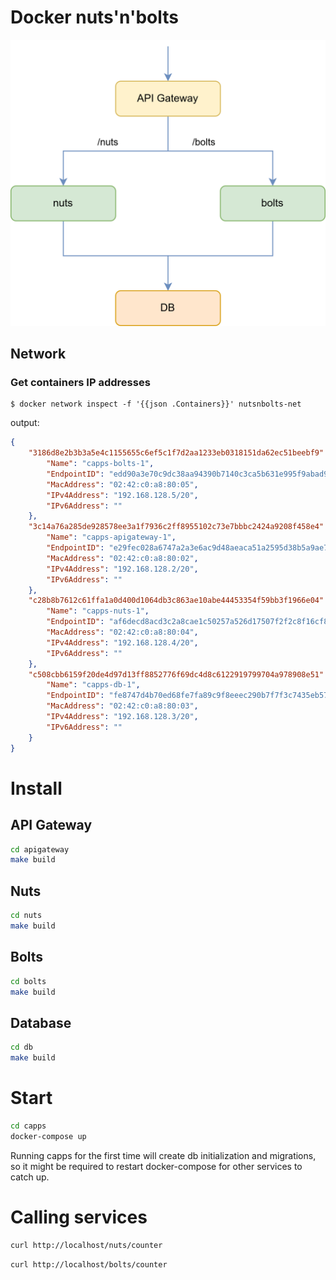 # Docker nuts'n'bolts

![Docker nuts'n'bolts](docs/docker-proto.drawio.png)

## Network

### Get containers IP addresses

```shell
$ docker network inspect -f '{{json .Containers}}' nutsnbolts-net
```
output:
```json
{
    "3186d8e2b3b3a5e4c1155655c6ef5c1f7d2aa1233eb0318151da62ec51beebf9": {
        "Name": "capps-bolts-1",
        "EndpointID": "edd90a3e70c9dc38aa94390b7140c3ca5b631e995f9abad9ac623a8a5d8f2445",
        "MacAddress": "02:42:c0:a8:80:05",
        "IPv4Address": "192.168.128.5/20",
        "IPv6Address": ""
    },
    "3c14a76a285de928578ee3a1f7936c2ff8955102c73e7bbbc2424a9208f458e4": {
        "Name": "capps-apigateway-1",
        "EndpointID": "e29fec028a6747a2a3e6ac9d48aeaca51a2595d38b5a9ae70f744778f2f74840",
        "MacAddress": "02:42:c0:a8:80:02",
        "IPv4Address": "192.168.128.2/20",
        "IPv6Address": ""
    },
    "c28b8b7612c61ffa1a0d400d1064db3c863ae10abe44453354f59bb3f1966e04": {
        "Name": "capps-nuts-1",
        "EndpointID": "af6decd8acd3c2a8cae1c50257a526d17507f2f2c8f16cf8acec0f132e042f54",
        "MacAddress": "02:42:c0:a8:80:04",
        "IPv4Address": "192.168.128.4/20",
        "IPv6Address": ""
    },
    "c508cbb6159f20de4d97d13ff8852776f69dc4d8c6122919799704a978908e51": {
        "Name": "capps-db-1",
        "EndpointID": "fe8747d4b70ed68fe7fa89c9f8eeec290b7f7f3c7435eb5737fb564994c09beb",
        "MacAddress": "02:42:c0:a8:80:03",
        "IPv4Address": "192.168.128.3/20",
        "IPv6Address": ""
    }
}
```

# Install

## API Gateway

```bash
cd apigateway
make build
```

## Nuts

```bash
cd nuts
make build
```

## Bolts

```bash
cd bolts
make build
```

## Database

```bash
cd db
make build
```

# Start

```bash
cd capps
docker-compose up
```

Running capps for the first time will create db initialization and migrations, so it might be required
to restart docker-compose for other services to catch up.

# Calling services

```bash
curl http://localhost/nuts/counter
```

```bash
curl http://localhost/bolts/counter
```
